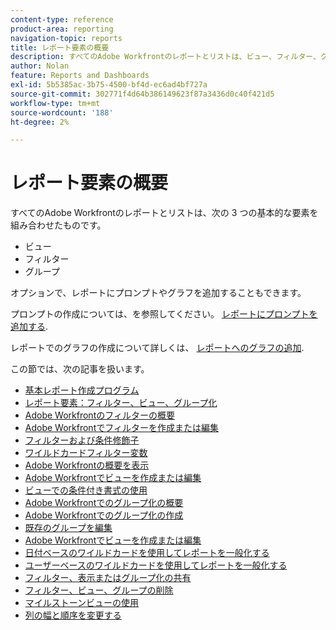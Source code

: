 ```yaml
---
content-type: reference
product-area: reporting
navigation-topic: reports
title: レポート要素の概要
description: すべてのAdobe Workfrontのレポートとリストは、ビュー、フィルター、グループ化の 3 つの重要な要素を組み合わせたものです。
author: Nolan
feature: Reports and Dashboards
exl-id: 5b5385ac-3b75-4500-bf4d-ec6ad4bf727a
source-git-commit: 302771f4d64b386149623f87a3436d0c40f421d5
workflow-type: tm+mt
source-wordcount: '188'
ht-degree: 2%

---
```


# レポート要素の概要

すべてのAdobe Workfrontのレポートとリストは、次の 3 つの基本的な要素を組み合わせたものです。

* ビュー
* フィルター
* グループ

オプションで、レポートにプロンプトやグラフを追加することもできます。

プロンプトの作成については、を参照してください。 [レポートにプロンプトを追加する](../../../reports-and-dashboards/reports/creating-and-managing-reports/add-prompt-report.md).

レポートでのグラフの作成について詳しくは、 [レポートへのグラフの追加](../../../reports-and-dashboards/reports/creating-and-managing-reports/add-chart-report.md).

この節では、次の記事を扱います。

* [基本レポート作成プログラム](https://one.workfront.com/s/basic-report-creation-program)
* [レポート要素：フィルター、ビュー、グループ化](../../../reports-and-dashboards/reports/reporting-elements/reporting-elements-filters-views-groupings.md)
* [Adobe Workfrontのフィルターの概要](../../../reports-and-dashboards/reports/reporting-elements/filters-overview.md)
* [Adobe Workfrontでフィルターを作成または編集](../../../reports-and-dashboards/reports/reporting-elements/create-filters.md)
* [フィルターおよび条件修飾子](../../../reports-and-dashboards/reports/reporting-elements/filter-condition-modifiers.md)
* [ワイルドカードフィルター変数](../../../reports-and-dashboards/reports/reporting-elements/understand-wildcard-filter-variables.md)
* [Adobe Workfrontの概要を表示](../../../reports-and-dashboards/reports/reporting-elements/views-overview.md)
* [Adobe Workfrontでビューを作成または編集](../../../reports-and-dashboards/reports/reporting-elements/create-edit-views.md)
* [ビューでの条件付き書式の使用](../../../reports-and-dashboards/reports/reporting-elements/use-conditional-formatting-views.md)
* [Adobe Workfrontでのグループ化の概要](../../../reports-and-dashboards/reports/reporting-elements/groupings-overview.md)
* [Adobe Workfrontでのグループ化の作成](../../../reports-and-dashboards/reports/reporting-elements/create-groupings.md)
* [既存のグループを編集](../../../reports-and-dashboards/reports/reporting-elements/edit-existing-groupings.md)
* [Adobe Workfrontでビューを作成または編集](../../../reports-and-dashboards/reports/reporting-elements/create-edit-views.md)
* [日付ベースのワイルドカードを使用してレポートを一般化する](../../../reports-and-dashboards/reports/reporting-elements/use-date-based-wildcards-generalize-reports.md)
* [ユーザーベースのワイルドカードを使用してレポートを一般化する](../../../reports-and-dashboards/reports/reporting-elements/use-user-based-wildcards-generalize-reports.md)
* [フィルター、表示またはグループ化の共有](../../../reports-and-dashboards/reports/reporting-elements/share-filter-view-grouping.md)
* [フィルター、ビュー、グループの削除](../../../reports-and-dashboards/reports/reporting-elements/remove-filters-views-groupings.md)
* [マイルストーンビューの使用](../../../reports-and-dashboards/reports/reporting-elements/use-milestone-view.md)
* [列の幅と順序を変更する](../../../reports-and-dashboards/reports/reporting-elements/modify-column-width-order.md)
